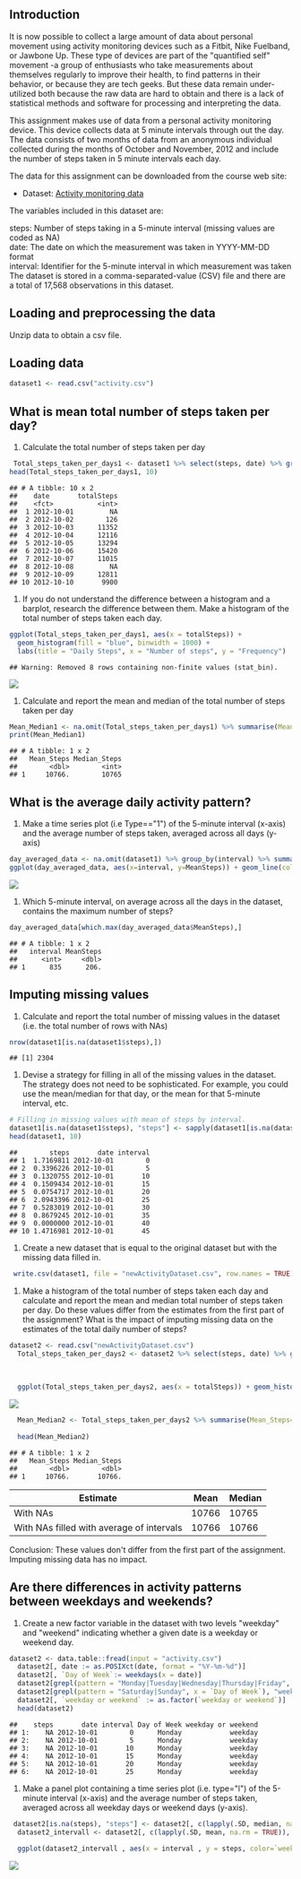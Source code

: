 Introduction
------------

It is now possible to collect a large amount of data about personal movement using activity monitoring devices such as a Fitbit, Nike Fuelband, or Jawbone Up. These type of devices are part of the "quantified self" movement -a group of enthusiasts who take measurements about themselves regularly to improve their health, to find patterns in their behavior, or because they are tech geeks. But these data remain under-utilized both because the raw data are hard to obtain and there is a lack of statistical methods and software for processing and interpreting the data.

This assignment makes use of data from a personal activity monitoring device. This device collects data at 5 minute intervals through out the day. The data consists of two months of data from an anonymous individual collected during the months of October and November, 2012 and include the number of steps taken in 5 minute intervals each day.

The data for this assignment can be downloaded from the course web site:

-   Dataset: [Activity monitoring data](https://d396qusza40orc.cloudfront.net/repdata%2Fdata%2Factivity.zip)

The variables included in this dataset are:

steps: Number of steps taking in a 5-minute interval (missing values are coded as NA) </br> date: The date on which the measurement was taken in YYYY-MM-DD format </br> interval: Identifier for the 5-minute interval in which measurement was taken </br> The dataset is stored in a comma-separated-value (CSV) file and there are a total of 17,568 observations in this dataset.

Loading and preprocessing the data
----------------------------------

Unzip data to obtain a csv file.

Loading data
------------

``` r
dataset1 <- read.csv("activity.csv")
```

What is mean total number of steps taken per day?
-------------------------------------------------

1.  Calculate the total number of steps taken per day

``` r
 Total_steps_taken_per_days1 <- dataset1 %>% select(steps, date) %>% group_by(date) %>% summarise(totalSteps=sum(steps))
head(Total_steps_taken_per_days1, 10)
```

    ## # A tibble: 10 x 2
    ##    date       totalSteps
    ##    <fct>           <int>
    ##  1 2012-10-01         NA
    ##  2 2012-10-02        126
    ##  3 2012-10-03      11352
    ##  4 2012-10-04      12116
    ##  5 2012-10-05      13294
    ##  6 2012-10-06      15420
    ##  7 2012-10-07      11015
    ##  8 2012-10-08         NA
    ##  9 2012-10-09      12811
    ## 10 2012-10-10       9900

1.  If you do not understand the difference between a histogram and a barplot, research the difference between them. Make a histogram of the total number of steps taken each day.

``` r
ggplot(Total_steps_taken_per_days1, aes(x = totalSteps)) +
  geom_histogram(fill = "blue", binwidth = 1000) +
  labs(title = "Daily Steps", x = "Number of steps", y = "Frequency")
```

    ## Warning: Removed 8 rows containing non-finite values (stat_bin).

![](master/PA1_template_files/figure-markdown_github/unnamed-chunk-4-1.png)

1.  Calculate and report the mean and median of the total number of steps taken per day

``` r
Mean_Median1 <- na.omit(Total_steps_taken_per_days1) %>% summarise(Mean_Steps=mean(totalSteps), Median_Steps=median(totalSteps))
print(Mean_Median1)
```

    ## # A tibble: 1 x 2
    ##   Mean_Steps Median_Steps
    ##        <dbl>        <int>
    ## 1     10766.        10765

What is the average daily activity pattern?
-------------------------------------------

1.  Make a time series plot (i.e Type=="1") of the 5-minute interval (x-axis) and the average number of steps taken, averaged across all days (y-axis)

``` r
day_averaged_data <- na.omit(dataset1) %>% group_by(interval) %>% summarise(MeanSteps=mean(steps))
ggplot(day_averaged_data, aes(x=interval, y=MeanSteps)) + geom_line(color="red", size=1) + labs(title="Avarage Daily Steps", x="Interval", y="Average steps per day")
```

![](PA1_template_files/figure-markdown_github/unnamed-chunk-6-1.png)

1.  Which 5-minute interval, on average across all the days in the dataset, contains the maximum number of steps?

``` r
day_averaged_data[which.max(day_averaged_data$MeanSteps),]
```

    ## # A tibble: 1 x 2
    ##   interval MeanSteps
    ##      <int>     <dbl>
    ## 1      835      206.

Imputing missing values
-----------------------

1.  Calculate and report the total number of missing values in the dataset (i.e. the total number of rows with NAs)

``` r
nrow(dataset1[is.na(dataset1$steps),])
```

    ## [1] 2304

1.  Devise a strategy for filling in all of the missing values in the dataset. The strategy does not need to be sophisticated. For example, you could use the mean/median for that day, or the mean for that 5-minute interval, etc.

``` r
# Filling in missing values with mean of steps by interval. 
dataset1[is.na(dataset1$steps), "steps"] <- sapply(dataset1[is.na(dataset1$steps), "interval"], function(X){day_averaged_data[which(day_averaged_data$interval==X),]$MeanSteps})
head(dataset1, 10)
```

    ##        steps       date interval
    ## 1  1.7169811 2012-10-01        0
    ## 2  0.3396226 2012-10-01        5
    ## 3  0.1320755 2012-10-01       10
    ## 4  0.1509434 2012-10-01       15
    ## 5  0.0754717 2012-10-01       20
    ## 6  2.0943396 2012-10-01       25
    ## 7  0.5283019 2012-10-01       30
    ## 8  0.8679245 2012-10-01       35
    ## 9  0.0000000 2012-10-01       40
    ## 10 1.4716981 2012-10-01       45

1.  Create a new dataset that is equal to the original dataset but with the missing data filled in.

``` r
 write.csv(dataset1, file = "newActivityDataset.csv", row.names = TRUE)
```

1.  Make a histogram of the total number of steps taken each day and calculate and report the mean and median total number of steps taken per day. Do these values differ from the estimates from the first part of the assignment? What is the impact of imputing missing data on the estimates of the total daily number of steps?

``` r
dataset2 <- read.csv("newActivityDataset.csv")
  Total_steps_taken_per_days2 <- dataset2 %>% select(steps, date) %>% group_by(date) %>% summarise(totalSteps=sum(steps))
  
  
  
  ggplot(Total_steps_taken_per_days2, aes(x = totalSteps)) + geom_histogram(fill = "blue", binwidth = 1000) + labs(title = "Daily Steps", x = "Steps", y = "Frequency")
```

![](PA1_template_files/figure-markdown_github/unnamed-chunk-11-1.png)

``` r
  Mean_Median2 <- Total_steps_taken_per_days2 %>% summarise(Mean_Steps=mean(totalSteps), Median_Steps=median(totalSteps))
  
  head(Mean_Median2)
```

    ## # A tibble: 1 x 2
    ##   Mean_Steps Median_Steps
    ##        <dbl>        <dbl>
    ## 1     10766.       10766.

| Estimate                                  | Mean  | Median |
|-------------------------------------------|-------|--------|
| With NAs                                  | 10766 | 10765  |
| With NAs filled with average of intervals | 10766 | 10766  |

Conclusion: These values don't differ from the first part of the assignment. Imputing missing data has no impact.

Are there differences in activity patterns between weekdays and weekends?
-------------------------------------------------------------------------

1.  Create a new factor variable in the dataset with two levels "weekday" and "weekend" indicating whether a given date is a weekday or weekend day.

``` r
dataset2 <- data.table::fread(input = "activity.csv")
  dataset2[, date := as.POSIXct(date, format = "%Y-%m-%d")]
  dataset2[, `Day of Week`:= weekdays(x = date)]
  dataset2[grepl(pattern = "Monday|Tuesday|Wednesday|Thursday|Friday", x = `Day of Week`), "weekday or weekend"] <- "weekday"
  dataset2[grepl(pattern = "Saturday|Sunday", x = `Day of Week`), "weekday or weekend"] <- "weekend"
  dataset2[, `weekday or weekend` := as.factor(`weekday or weekend`)]
  head(dataset2)
```

    ##    steps       date interval Day of Week weekday or weekend
    ## 1:    NA 2012-10-01        0      Monday            weekday
    ## 2:    NA 2012-10-01        5      Monday            weekday
    ## 3:    NA 2012-10-01       10      Monday            weekday
    ## 4:    NA 2012-10-01       15      Monday            weekday
    ## 5:    NA 2012-10-01       20      Monday            weekday
    ## 6:    NA 2012-10-01       25      Monday            weekday

1.  Make a panel plot containing a time series plot (i.e. type="l") of the 5-minute interval (x-axis) and the average number of steps taken, averaged across all weekday days or weekend days (y-axis).

``` r
 dataset2[is.na(steps), "steps"] <- dataset2[, c(lapply(.SD, median, na.rm = TRUE)), .SDcols = c("steps")]
  dataset2_intervall <- dataset2[, c(lapply(.SD, mean, na.rm = TRUE)), .SDcols = c("steps"), by = .(interval, `weekday or weekend`)]
  
  ggplot(dataset2_intervall , aes(x = interval , y = steps, color=`weekday or weekend`)) + geom_line() + labs(title = "Avg.Daily Steps by Weektype", x = "Interval", y = "No. of Steps") + facet_wrap(~`weekday or weekend` , ncol = 1, nrow=2)
```

![](PA1_template_files/figure-markdown_github/unnamed-chunk-13-1.png)
